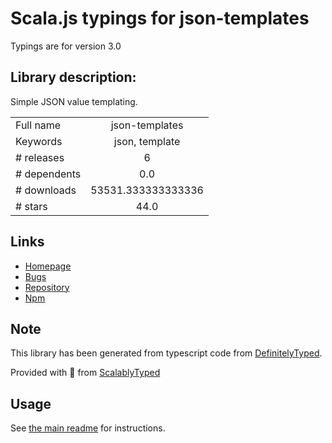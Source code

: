 
# Scala.js typings for json-templates

Typings are for version 3.0

## Library description:
Simple JSON value templating.

|                    |                 |
| ------------------ | :-------------: |
| Full name          | json-templates |
| Keywords           | json, template |
| # releases         | 6 |
| # dependents       | 0.0 |
| # downloads        | 53531.333333333336 |
| # stars            | 44.0 |

## Links
- [Homepage](https://github.com/datavis-tech/json-templates#readme)
- [Bugs](https://github.com/datavis-tech/json-templates/issues)
- [Repository](https://github.com/datavis-tech/json-templates)
- [Npm](https://www.npmjs.com/package/json-templates)
    


## Note
This library has been generated from typescript code from [DefinitelyTyped](https://definitelytyped.org).

Provided with :purple_heart: from [ScalablyTyped](https://github.com/oyvindberg/ScalablyTyped)

## Usage
See [the main readme](../../readme.md) for instructions.


